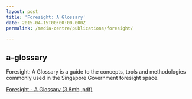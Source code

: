 ```yaml
---
layout: post
title: 'Foresight: A Glossary'
date: 2015-04-15T00:00:00.000Z
permalink: /media-centre/publications/foresight/

---
```

a-glossary
---


   
Foresight: A Glossary is a guide to the concepts, tools and methodologies commonly used in the Singapore Government foresight space.



[Foresight - A Glossary (3.8mb, pdf)](/images/PublicationImages/PDFs/csf-csc_foresight--a-glossary.pdf)


